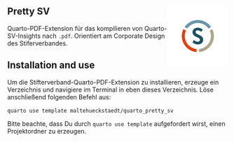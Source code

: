 ## Pretty SV <a href="https://ggplot2.tidyverse.org"><img src="_extensions/maltehueckstaedt/Pretty_SV/svlog.png" align="right" height="138" /></a>

Quarto-PDF-Extension für das kompilieren von Quarto-SV-Insights nach `.pdf`. Orientiert am Corporate Design des Stiferverbandes.

## Installation and use

Um die Stifterverband-Quarto-PDF-Extension zu installieren, erzeuge ein Verzeichnis und navigiere im Terminal in eben dieses Verzeichnis. Löse anschließend folgenden Befehl aus:

``` 
quarto use template maltehueckstaedt/quarto_pretty_sv
```

Bitte beachte, dass Du durch `quarto use template` aufgefordert wirst, einen Projektordner zu erzeugen. 
